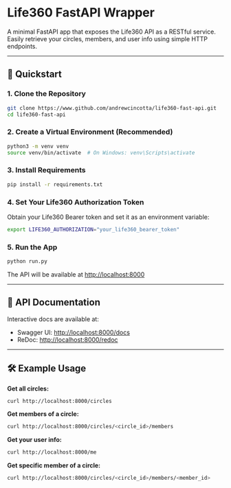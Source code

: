 # Life360 FastAPI Wrapper

A minimal FastAPI app that exposes the Life360 API as a RESTful service. Easily retrieve your circles, members, and user info using simple HTTP endpoints.

---

## 🚀 Quickstart

### 1. Clone the Repository
```bash
git clone https://www.github.com/andrewcincotta/life360-fast-api.git
cd life360-fast-api
```

### 2. Create a Virtual Environment (Recommended)
```bash
python3 -m venv venv
source venv/bin/activate  # On Windows: venv\Scripts\activate
```

### 3. Install Requirements
```bash
pip install -r requirements.txt
```

### 4. Set Your Life360 Authorization Token
Obtain your Life360 Bearer token and set it as an environment variable:
```bash
export LIFE360_AUTHORIZATION="your_life360_bearer_token"
```

### 5. Run the App
```bash
python run.py
```

The API will be available at [http://localhost:8000](http://localhost:8000)

---

## 📖 API Documentation

Interactive docs are available at:
- Swagger UI: [http://localhost:8000/docs](http://localhost:8000/docs)
- ReDoc: [http://localhost:8000/redoc](http://localhost:8000/redoc)

---

## 🛠️ Example Usage

**Get all circles:**
```bash
curl http://localhost:8000/circles
```

**Get members of a circle:**
```bash
curl http://localhost:8000/circles/<circle_id>/members
```

**Get your user info:**
```bash
curl http://localhost:8000/me
```

**Get specific member of a circle:**
```bash
curl http://localhost:8000/circles/<circle_id>/members/<member_id>
```
